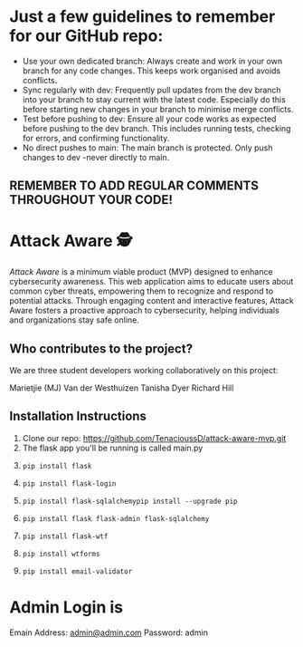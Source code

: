 # Just a few guidelines to remember for our GitHub repo:

- Use your own dedicated branch: Always create and work in your own branch for any code changes. This keeps work organised and avoids conflicts.
- Sync regularly with dev: Frequently pull updates from the dev branch into your branch to stay current with the latest code. Especially do this before starting new changes in your branch to minimise merge conflicts.
- Test before pushing to dev: Ensure all your code works as expected before pushing to the dev branch. This includes running tests, checking for errors, and confirming functionality.
- No direct pushes to main: The main branch is protected. Only push changes to dev -never directly to main.


## REMEMBER TO ADD REGULAR COMMENTS THROUGHOUT YOUR CODE! 
 
# Attack Aware :detective:

*Attack Aware* is a minimum viable product (MVP) designed to enhance cybersecurity awareness. This web application aims to educate users about common cyber threats, empowering them to recognize and respond to potential attacks. Through engaging content and interactive features, Attack Aware fosters a proactive approach to cybersecurity, helping individuals and organizations stay safe online.

## Who contributes to the project?

We are three student developers working collaboratively on this project:

Marietjie (MJ) Van der Westhuizen
Tanisha Dyer
Richard Hill



## Installation Instructions


1. Clone our repo: https://github.com/TenacioussD/attack-aware-mvp.git
2. The flask app you'll be running is called main.py
3.     pip install flask
4.     pip install flask-login
5.     pip install flask-sqlalchemypip install --upgrade pip
6.     pip install flask flask-admin flask-sqlalchemy
7.     pip install flask-wtf
8.     pip install wtforms
9.     pip install email-validator



# Admin Login is
Emain Address: admin@admin.com
Password: admin


